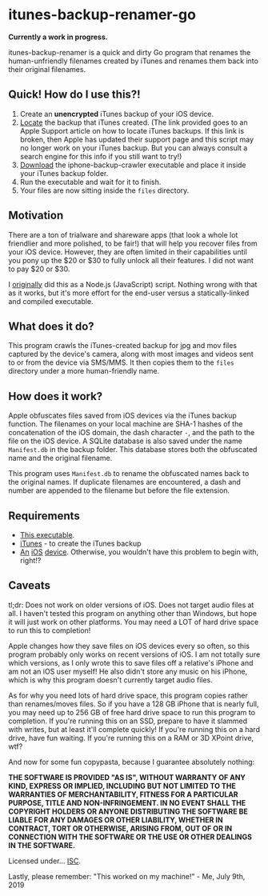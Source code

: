 # itunes-backup-renamer-go

**Currently a work in progress.**

itunes-backup-renamer is a quick and dirty Go program that renames the human-unfriendly filenames created by iTunes and renames them back into their original filenames.

## Quick!  How do I use this?!

1. Create an **unencrypted** iTunes backup of your iOS device.
1. [Locate](https://support.apple.com/en-us/HT204215) the backup that iTunes created.  (The link provided goes to an Apple Support article on how to locate iTunes backups.  If this link is broken, then Apple has updated their support page and this script may no longer work on your iTunes backup.  But you can always consult a search engine for this info if you still want to try!)
1. [Download](https://github.com/chuynh18/tunes-backup-renamer-go/raw/master/iphone-backup-crawler-win.7z) the iphone-backup-crawler executable and place it inside your iTunes backup folder.
1. Run the executable and wait for it to finish.
1. Your files are now sitting inside the `files` directory.

## Motivation
There are a ton of trialware and shareware apps (that look a whole lot friendlier and more polished, to be fair!) that will help you recover files from your iOS device.  However, they are often limited in their capabilities until you pony up the $20 or $30 to fully unlock all their features.  I did not want to pay $20 or $30.

I [originally](https://github.com/chuynh18/itunes-backup-renamer/) did this as a Node.js (JavaScript) script.  Nothing wrong with that as it works, but it's more effort for the end-user versus a statically-linked and compiled executable.

## What does it do?

This program crawls the iTunes-created backup for jpg and mov files captured by the device's camera, along with most images and videos sent to or from the device via SMS/MMS.  It then copies them to the `files` directory under a more human-friendly name.

## How does it work?

Apple obfuscates files saved from iOS devices via the iTunes backup function.  The filenames on your local machine are SHA-1 hashes of the concatenation of the iOS domain, the dash character `-`, and the path to the file on the iOS device.  A SQLite database is also saved under the name `Manifest.db` in the backup folder.  This database stores both the obfuscated name and the original filename.

This program uses `Manifest.db` to rename the obfuscated names back to the original names.  If duplicate filenames are encountered, a dash and number are appended to the filename but before the file extension.

## Requirements

* [This executable](https://github.com/chuynh18/tunes-backup-renamer-go/raw/master/iphone-backup-crawler-win.7z).
* [iTunes](https://www.apple.com/itunes/download/) - to create the iTunes backup
* [An](https://www.apple.com/iphone/) [iOS](https://www.apple.com/ipad/) [device](https://www.apple.com/ipod-touch/).  Otherwise, you wouldn't have this problem to begin with, right!?

## Caveats

tl;dr:  Does not work on older versions of iOS.  Does not target audio files at all.  I haven't tested this program on anything other than Windows, but hope it will just work on other platforms.  You may need a LOT of hard drive space to run this to completion!

Apple changes how they save files on iOS devices every so often, so this program probably only works on recent versions of iOS.  I am not totally sure which versions, as I only wrote this to save files off a relative's iPhone and am not an iOS user myself!  He also didn't store any music on his iPhone, which is why this program doesn't currently target audio files.

As for why you need lots of hard drive space, this program copies rather than renames/moves files.  So if you have a 128 GB iPhone that is nearly full, you may need up to 256 GB of free hard drive space to run this program to completion.  If you're running this on an SSD, prepare to have it slammed with writes, but at least it'll complete quickly!  If you're running this on a hard drive, have fun waiting.  If you're running this on a RAM or 3D XPoint drive, wtf?

And now for some fun copypasta, because I guarantee absolutely nothing:

**THE SOFTWARE IS PROVIDED "AS IS", WITHOUT WARRANTY OF ANY KIND, EXPRESS OR IMPLIED, INCLUDING BUT NOT LIMITED TO THE WARRANTIES OF MERCHANTABILITY, FITNESS FOR A PARTICULAR PURPOSE, TITLE AND NON-INFRINGEMENT. IN NO EVENT SHALL THE COPYRIGHT HOLDERS OR ANYONE DISTRIBUTING THE SOFTWARE BE LIABLE FOR ANY DAMAGES OR OTHER LIABILITY, WHETHER IN CONTRACT, TORT OR OTHERWISE, ARISING FROM, OUT OF OR IN CONNECTION WITH THE SOFTWARE OR THE USE OR OTHER DEALINGS IN THE SOFTWARE.**

Licensed under... [ISC](https://www.isc.org/licenses/).

Lastly, please remember:  "This worked on my machine!" - Me, July 9th, 2019